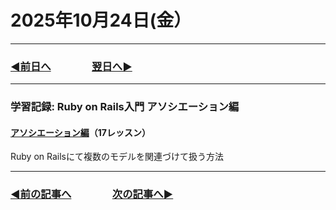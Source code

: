 # 2025年10月24日(金）

---

### [◀️前日へ](https://github.com/yuasys/chatty-journal/blob/main/2025/10/2025-10-23.md)&emsp;&emsp;&emsp;&emsp;[翌日へ▶️](https://github.com/yuasys/chatty-journal/blob/main/2025/10/2025-10-25.md)

---

### 学習記録: Ruby on Rails入門 アソシエーション編

#### [アソシエーション編](https://dotinstall.com/lessons/basic_rails_associations)（17レッスン）
Ruby on Railsにて複数のモデルを関連づけて扱う方法

---

### [◀️前の記事へ](https://github.com/yuasys/chatty-journal/blob/main/2025/10/2025-10-23.md)&emsp;&emsp;&emsp;&emsp;[次の記事へ▶️](https://github.com/yuasys/chatty-journal/blob/main/2025/10/2025-10-24.md)

